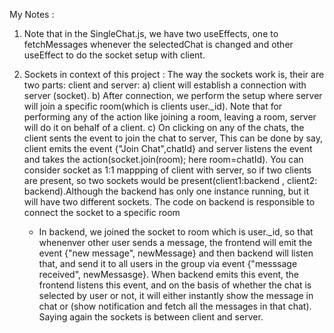 My Notes :

1) Note that in the SingleChat.js, we have two useEffects, one to fetchMessages whenever the selectedChat is changed and other useEffect
to do the socket setup with client.

2) Sockets in context of this project : The way the sockets work is, their are two parts: client and server:
    a) client will establish a connection with server (socket).
    b) After connection, we perform the setup where server will join a specific room(which is clients user._id). Note that for performing
   any of the action like joining a room, leaving a room, server will do it on behalf of a client.
    c) On clicking on any of the chats, the client sents the event to join the chat to server,  This can be done by say, client emits the
   event {"Join Chat",chatId} and server listens the event and takes the action(socket.join(room); here room=chatId). You can consider 
   socket as 1:1 mappping of client with server, so if two clients are present, so two sockets would be present(client1:backend , client2: 
   backend).Although the backend has only one instance running, but it will have two different sockets. The code on backend is responsible 
   to connect the socket to a specific room

   * In backend, we joined the socket to room which is user._id, so that whenenver other user sends a message, the frontend will emit the
     event {"new message", newMessage} and then backend will listen that, and send it to all users in the group via event {"messsage 
     received", newMessasge}. When backend emits this event, the frontend listens this event, and on the basis of whether the chat is 
     selected by user or not, it will either instantly show the message in chat or (show notification and fetch all the messages in that 
     chat). Saying again the sockets is between client and server.
     
